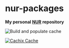 # nur-packages

**My personal [NUR](https://github.com/nix-community/NUR) repository**

![Build and populate cache](https://github.com/artturin/artturin-nur/workflows/Build%20and%20populate%20cache/badge.svg)

[![Cachix Cache](https://img.shields.io/badge/cachix-artturin-blue.svg)](https://artturin.cachix.org)

